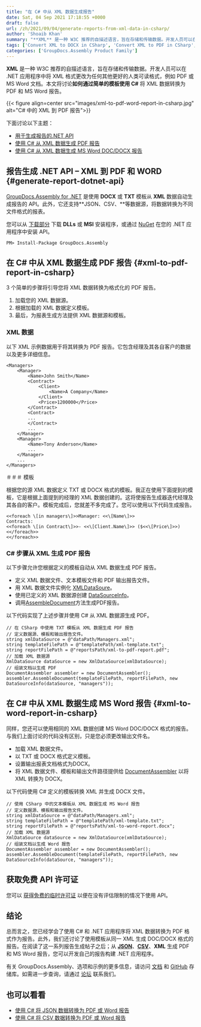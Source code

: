 ```yaml
---
title: "在 C# 中从 XML 数据生成报告"
date: Sat, 04 Sep 2021 17:18:55 +0000
draft: false
url: /zh/2021/09/04/generate-reports-from-xml-data-in-csharp/
author: 'Shoaib Khan'
summary: "**XML** 是一种 W3C 推荐的自描述语言，旨在存储和传输数据。开发人员可以在 .NET 应用程序中将 XML 格式更改为任何其他更好的人类可读格式，例如 PDF 或 MS Word 文档。本文将讨论如何使用 C# 使用简单的模板将 XML 数据转换为 PDF 和 MS Word 报告。"
tags: ['Convert XML to DOCX in CSharp', 'Convert XML to PDF in CSharp', 'Generate PDF Report from XML', 'generate reports in csharp', 'XML to DOCX in CSharp', 'XML to PDF in CSharp']
categories: ['GroupDocs.Assembly Product Family']
---
```


**XML** 是一种 W3C 推荐的自描述语言，旨在存储和传输数据。开发人员可以在 .NET 应用程序中将 XML 格式更改为任何其他更好的人类可读格式，例如 PDF 或 MS Word 文档。本文将讨论**如何通过简单的模板使用 C#** 将 XML 数据转换为 PDF 和 MS Word 报告。



{{< figure align=center src="images/xml-to-pdf-word-report-in-csharp.jpg" alt="C# 中的 XML 到 PDF 报告">}}


下面讨论以下主题：

* [用于生成报告的.NET API][1]
* [使用 C# 从 XML 数据生成 PDF 报告][2]
* [使用 C# 从 XML 数据生成 MS Word DOC/DOCX 报告][3]

## 报告生成 .NET API – XML 到 PDF 和 WORD {#generate-report-dotnet-api}

[GroupDocs.Assembly for .NET][4] 是使用 **DOCX** 或 **TXT** 模板从 **XML** 数据自动生成报告的 API。此外，它还支持**JSON、CSV、**等数据源，将数据转换为不同文件格式的报表。

您可以从 [下载部分][5] 下载 **DLLs** 或 **MSI** 安装程序，或通过 [NuGet][6] 在您的 .NET 应用程序中安装 API。

```
PM> Install-Package GroupDocs.Assembly
```

## 在 C# 中从 XML 数据生成 PDF 报告 {#xml-to-pdf-report-in-csharp}

3 个简单的步骤将引导您将 XML 数据转换为格式化的 PDF 报告。

1. 加载您的 XML 数据源。
2. 根据加载的 XML 数据定义模板。
3. 最后，为报表生成方法提供 XML 数据源和模板。

### XML 数据

以下 XML 示例数据用于将其转换为 PDF 报告。它包含经理及其各自客户的数据以及更多详细信息。

```
<Managers>
	<Manager>
		<Name>John Smith</Name>
		<Contract>
			<Client>
				<Name>A Company</Name>
			</Client>
			<Price>1200000</Price>
		</Contract>
		<Contract>
		...
		</Contract>
		...
	</Manager>
	<Manager>
		<Name>Tony Anderson</Name>
		...
	</Manager>
	...
</Managers>
```

＃＃＃ 模板

根据您的源 XML 数据定义 TXT 或 DOCX 格式的模板。我正在使用下面提到的模板，它是根据上面提到的经理的 XML 数据创建的。这将使报告生成器迭代经理及其各自的客户。模板完成后，您就差不多完成了。您可以使用以下代码生成报告。

```
<<foreach \[in managers\]>>Manager: <<\[Name\]>>
Contracts:
<<foreach \[in Contract\]>>- <<\[Client.Name\]>> ($<<\[Price\]>>)
<</foreach>>
<</foreach>>
```

### C# 步骤从 XML 生成 PDF 报告

以下步骤允许您根据定义的模板自动从 XML 数据生成 PDF 报告。

* 定义 XML 数据文件、文本模板文件和 PDF 输出报告文件。
* 用 XML 数据文件实例化 [XMLDataSoure][7]。
* 使用已定义的 XML 数据源创建 [DataSourceInfo][8]。
* 调用[AssembleDocument][9]方法生成PDF报告。

以下代码实现了上述步骤并使用 C# 从 XML 数据源生成 PDF。

```
// 在 CSharp 中使用 TXT 模板从 XML 数据生成 PDF 报告
// 定义数据源、模板和输出报告文件。
string xmlDataSource = @"dataPath/Managers.xml";
string templateFilePath = @"templatePath/xml-template.txt";
string reportFilePath = @"reportsPath/xml-to-pdf-report.pdf";
// 加载 XML 数据源
XmlDataSource dataSource = new XmlDataSource(xmlDataSource);
// 组装文档以生成 PDF
DocumentAssembler assembler = new DocumentAssembler();
assembler.AssembleDocument(templateFilePath, reportFilePath, new DataSourceInfo(dataSource, "managers"));
```

## 在 C# 中从 XML 数据生成 MS Word 报告 {#xml-to-word-report-in-csharp}

同样，您还可以使用相同的 XML 数据创建 MS Word DOC/DOCX 格式的报告。与我们上面讨论的代码没有区别，只是您必须更改输出文件名。

* 加载 XML 数据文件。
* 以 TXT 或 DOCX 格式定义模板。
* 设置输出报表文档格式为DOCX。
* 将 XML 数据文件、模板和输出文件路径提供给 [DocumentAssembler][10] 以将 XML 转换为 DOCX。

以下代码使用 C# 定义的模板转换 XML 并生成 DOCX 文件。

```
// 使用 CSharp 中的文本模板从 XML 数据生成 MS Word 报告
// 定义数据源、模板和输出报告文件。
string xmlDataSource = @"dataPath/Managers.xml";
string templateFilePath = @"templatePath/xml-template.txt";
string reportFilePath = @"reportsPath/xml-to-word-report.docx";
// 加载 XML 数据源
XmlDataSource dataSource = new XmlDataSource(xmlDataSource);
// 组装文档以生成 Word 报告
DocumentAssembler assembler = new DocumentAssembler();
assembler.AssembleDocument(templateFilePath, reportFilePath, new DataSourceInfo(dataSource, "managers"));
```

## 获取免费 API 许可证

您可以 [获得免费的临时许可证][11] 以便在没有评估限制的情况下使用 API。

## 结论

总而言之，您已经学会了使用 C# 和 .NET 应用程序将 XML 数据转换为 PDF 格式作为报告。此外，我们还讨论了使用模板从同一 XML 生成 DOC/DOCX 格式的报告。在阅读了这一系列报告生成帖子之后；从 **[JSON][12]**、**[CSV][13]**、**XML** 生成 PDF 和 MS Word 报告，您可以开发自己的报告构建 .NET 应用程序。

有关 GroupDocs.Assembly、选项和示例的更多信息，请访问 [文档][14] 和 [GitHub][15] 存储库。如需进一步查询，请通过 [论坛][16] 联系我们。

## 也可以看看

* [使用 C# 将 JSON 数据转换为 PDF 或 Word 报告][17]
* [使用 C# 将 CSV 数据转换为 PDF 或 Word 报告][18]







[1]: #generate-report-dotnet-api
[2]: #xml-to-pdf-report-in-csharp
[3]: #xml-to-word-report-in-csharp
[4]: https://products.groupdocs.com/assembly/net/
[5]: https://downloads.groupdocs.com/assembly
[6]: https://www.nuget.org/packages/groupdocs.assembly
[7]: https://apireference.groupdocs.com/assembly/net/groupdocs.assembly.data/xmldatasource
[8]: https://apireference.groupdocs.com/assembly/net/groupdocs.assembly/datasourceinfo
[9]: https://apireference.groupdocs.com/assembly/net/groupdocs.assembly/documentassembler/methods/assembledocument/index
[10]: https://apireference.groupdocs.com/assembly/net/groupdocs.assembly/documentassembler
[11]: https://purchase.groupdocs.com/temporary-license
[12]: https://blog.groupdocs.com/2021/03/20/generate-reports-from-json-data-in-csharp/
[13]: https://blog.groupdocs.com/2021/08/15/generate-reports-from-csv-data-in-csharp/
[14]: https://docs.groupdocs.com/assembly/net/
[15]: https://github.com/groupdocs-assembly
[16]: https://forum.groupdocs.com/c/assembly
[17]: https://blog.groupdocs.com/2021/03/20/generate-reports-from-json-data-in-csharp/
[18]: https://blog.groupdocs.com/2021/08/15/generate-reports-from-csv-data-in-csharp/


